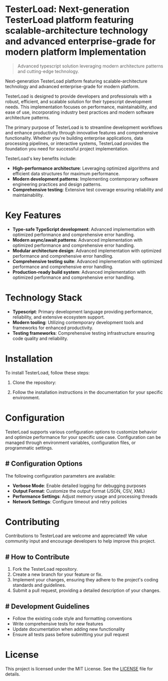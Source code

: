 <!-- fallback_TesterLoad_20250804230923_50278 -->

# TesterLoad: Next-generation TesterLoad platform featuring scalable-architecture technology and advanced enterprise-grade for modern platform Implementation
> Advanced typescript solution leveraging modern architecture patterns and cutting-edge technology.

Next-generation TesterLoad platform featuring scalable-architecture technology and advanced enterprise-grade for modern platform.

TesterLoad is designed to provide developers and professionals with a robust, efficient, and scalable solution for their typescript development needs. This implementation focuses on performance, maintainability, and ease of use, incorporating industry best practices and modern software architecture patterns.

The primary purpose of TesterLoad is to streamline development workflows and enhance productivity through innovative features and comprehensive functionality. Whether you're building enterprise applications, data processing pipelines, or interactive systems, TesterLoad provides the foundation you need for successful project implementation.

TesterLoad's key benefits include:

* **High-performance architecture**: Leveraging optimized algorithms and efficient data structures for maximum performance.
* **Modern development patterns**: Implementing contemporary software engineering practices and design patterns.
* **Comprehensive testing**: Extensive test coverage ensuring reliability and maintainability.

# Key Features

* **Type-safe TypeScript development**: Advanced implementation with optimized performance and comprehensive error handling.
* **Modern async/await patterns**: Advanced implementation with optimized performance and comprehensive error handling.
* **Modular architecture design**: Advanced implementation with optimized performance and comprehensive error handling.
* **Comprehensive testing suite**: Advanced implementation with optimized performance and comprehensive error handling.
* **Production-ready build system**: Advanced implementation with optimized performance and comprehensive error handling.

# Technology Stack

* **Typescript**: Primary development language providing performance, reliability, and extensive ecosystem support.
* **Modern tooling**: Utilizing contemporary development tools and frameworks for enhanced productivity.
* **Testing frameworks**: Comprehensive testing infrastructure ensuring code quality and reliability.

# Installation

To install TesterLoad, follow these steps:

1. Clone the repository:


2. Follow the installation instructions in the documentation for your specific environment.

# Configuration

TesterLoad supports various configuration options to customize behavior and optimize performance for your specific use case. Configuration can be managed through environment variables, configuration files, or programmatic settings.

## # Configuration Options

The following configuration parameters are available:

* **Verbose Mode**: Enable detailed logging for debugging purposes
* **Output Format**: Customize the output format (JSON, CSV, XML)
* **Performance Settings**: Adjust memory usage and processing threads
* **Network Settings**: Configure timeout and retry policies

# Contributing

Contributions to TesterLoad are welcome and appreciated! We value community input and encourage developers to help improve this project.

## # How to Contribute

1. Fork the TesterLoad repository.
2. Create a new branch for your feature or fix.
3. Implement your changes, ensuring they adhere to the project's coding standards and guidelines.
4. Submit a pull request, providing a detailed description of your changes.

## # Development Guidelines

* Follow the existing code style and formatting conventions
* Write comprehensive tests for new features
* Update documentation when adding new functionality
* Ensure all tests pass before submitting your pull request

# License

This project is licensed under the MIT License. See the [LICENSE](https://github.com/coralnws/TesterLoad/blob/main/LICENSE) file for details.
